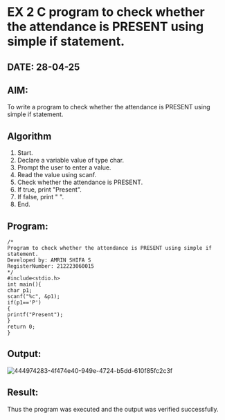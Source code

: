 # EX 2 C program to check whether the attendance is PRESENT using simple if statement.
## DATE: 28-04-25
## AIM:
To write a program to check whether the attendance is PRESENT using simple if statement.

## Algorithm
1. Start.
2. Declare a variable value of type char.
3. Prompt the user to enter a value.
4. Read the value using scanf.
5. Check whether the attendance is PRESENT.
6. If true, print "Present".
7. If false, print " ".
8. End.    

## Program:
```
/*
Program to check whether the attendance is PRESENT using simple if statement.
Developed by: AMRIN SHIFA S
RegisterNumber: 212223060015
*/
#include<stdio.h> 
int main(){
char p1; 
scanf("%c", &p1);
if(p1=='P')
{
printf("Present");
}
return 0;
}
```

## Output:
![444974283-4f474e40-949e-4724-b5dd-610f85fc2c3f](https://github.com/user-attachments/assets/615d2d50-ed9c-45d1-a4b2-bedb3367fe53)


## Result:
Thus the program was executed and the output was verified successfully.
